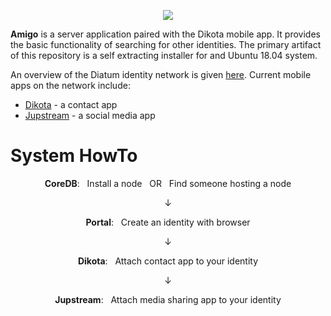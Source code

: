 
<p align="center">
  <a href="https://diatum.org">
    <img src="https://s3-us-west-2.amazonaws.com/org.diatum.public/DiatumLogo.png"/>
  </a>
</p>

<b>Amigo</b> is a server application paired with the Dikota mobile app. It provides the basic functionality of searching for other identities. The primary artifact of this repository is a self extracting installer for and Ubuntu 18.04 system. 

An overview of the Diatum identity network is given <a href="https://diatum.org/developers/technical-intro/">here</a>. Current mobile apps on the network include:
- <a href="https://diatum.org/dikota/">Dikota<a> - a contact app
- <a href="https://diatum.org/jupstream/">Jupstream</a> - a social media app

# System HowTo
<p align="center"><b>CoreDB</b>: &nbsp Install a node &nbsp OR &nbsp Find someone hosting a node</p>
<p align="center">↓</p> 
<p align="center"><b>Portal</b>: &nbsp Create an identity with browser</p>
<p align="center">↓</p> 
<p align="center"><b>Dikota</b>: &nbsp Attach contact app to your identity</p>
<p align="center">↓</p> 
<p align="center"><b>Jupstream</b>: &nbsp Attach media sharing app to your identity</p>
